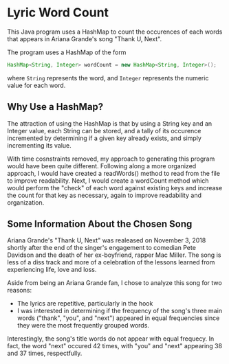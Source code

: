 <h1>Lyric Word Count</h1>

<p>This Java program uses a HashMap to count the occurences of each words that appears in Ariana Grande's song "Thank U, Next".</p>

<p>The program uses a HashMap of the form
  
  ```java
  HashMap<String, Integer> wordCount = new HashMap<String, Integer>();
  ```
where ```String``` represents the word, and ```Integer``` represents the numeric value for each word.
</p>

<h2>Why Use a HashMap?</h2>
<p>The attraction of using the HashMap is that by using a String key and an Integer value, each String can be stored, and a tally of its occurence incremented by determining if a given key already exists, and simply incrementing its value.</p>

<p>With time cosnstraints removed, my approach to generating this program would have been quite different. Following along a more organized approach, I would have created a readWords() method to read from the file to improve readability. Next, I would create a wordCount method which would perform the "check" of each word against existing keys and increase the count for that key as necessary, again to improve readability and organization.</p>

<h2>Some Information About the Chosen Song</h2>

<p>Ariana Grande's "Thank U, Next" was realeased on November 3, 2018 shortly after the end of the singer's engagement to comedian Pete Davidson and the death of her ex-boyfriend, rapper Mac Miller. The song is less of a diss track and more of a celebration of the lessons learned from experiencing life, love and loss.</p>

<p>Aside from being an Ariana Grande fan, I chose to analyze this song for two reasons:
  <ul>
    <li>The lyrics are repetitive, particularly in the hook </li>
    <li>I was interested in determining if the frequency of the song's three main words ("thank", "you", and "next") appeared in equal frequencies since they were the most frequently grouped words.</li>
  </ul>
</p>

<p>Interestingly, the song's title words do not appear with equal frequecy. In fact, the word "next" occured 42 times, with "you" and "next" appearing 38 and 37 times, respectfully.</p>
